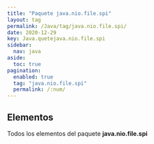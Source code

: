 ```yaml
---
title: "Paquete java.nio.file.spi"
layout: tag
permalink: /Java/tag/java.nio.file.spi/
date: 2020-12-29
key: Java.quetejava.nio.file.spi
sidebar: 
  nav: java
aside: 
  toc: true
pagination: 
  enabled: true
  tag: "java.nio.file.spi"
  permalink: /:num/
---
```


<h2>Elementos</h2>
Todos los elementos del paquete <strong>java.nio.file.spi</strong>
